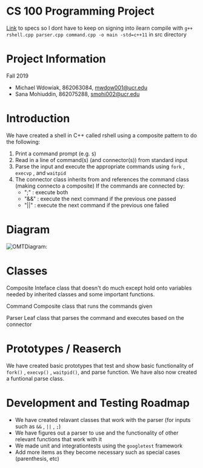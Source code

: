 # CS 100 Programming Project

[Link](https://docs.google.com/document/d/1rIrPz5glX_SOD-Oi87J7bxxZykglxa-xB84qcXeUTc8/edit) to specs so I dont have to keep on signing into ilearn
compile with `g++ rshell.cpp parser.cpp command.cpp -o main -std=c++11` in src directory

<h1> Project Information </h1>
Fall 2019

* Michael Wdowiak, 862063084, mwdow001@ucr.edu 
* Sana Mohiuddin, 862075288, smohi002@ucr.edu

<h1> Introduction </h1>
We have created a shell in C++ called rshell using a composite pattern to do the following: 

1. Print a command prompt (e.g. `$`)
2. Read in a line of command(s) (and connector(s)) from standard input
3. Parse the input and execute the appropriate commands using `fork` , `execvp` , and `waitpid` 
4. The connector class inherits from and references the command class (making connecto a composite) If the commands are connected by:
    * ";" : execute both
    * "&&" :  execute the next command if the previous one passed
    * "||" : execute the next command if the previous one falied

<h1> Diagram </h1>

![OMTDiagram: ](https://github.com/cs100/assignment-michael_sana/blob/master/images/RShell_OMT_Diagram.png)
<h1> Classes </h1>

Composite
Inteface class that doesn't do much except hold onto variables needed by inherited classes and some important functions.

Command
Composite class that runs the commands given

Parser
Leaf class that parses the command and executes based on the connector

<h1> Prototypes / Reaserch </h1>

We have created basic prototypes that test and show basic functionality of `fork()` , `execvp()` , `waitpid()`, and parse function.
We have also now created a funtional parse class.

<h1> Development and Testing Roadmap </h1>

* We have created relavant classes that work with the parser (for inputs such as `&&` , `||` , `;`)
* We have figures out a parser to use and the functionality of other relevant functions that work with it
* We made unit and integrationtests using the `googletest` framework
* Add more items as they become necessary such as special cases (parenthesis, etc)
